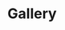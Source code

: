 ---
layout: gallery
title: Gallery
show_collection: gallery
description: >
  Some geospatial eye-candy
no_groups: true
---